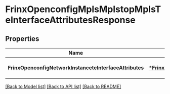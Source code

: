 # FrinxOpenconfigMplsMplstopMplsTeInterfaceAttributesResponse

## Properties
Name | Type | Description | Notes
------------ | ------------- | ------------- | -------------
**FrinxOpenconfigNetworkInstanceteInterfaceAttributes** | [***FrinxOpenconfigMplsMplstopMplsTeInterfaceAttributes**](frinx.openconfig.mpls.mplstop.mpls.TeInterfaceAttributes.md) |  | [optional] [default to null]

[[Back to Model list]](../README.md#documentation-for-models) [[Back to API list]](../README.md#documentation-for-api-endpoints) [[Back to README]](../README.md)


